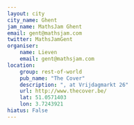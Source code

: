```yaml
---
layout: city                                           
city_name: Ghent
jam_name: MathsJam Ghent
email: gent@mathsjam.com
twitter: MathsJamGent
organiser:
    name: Lieven
    email: gent@mathsjam.com
location:
    group: rest-of-world
    pub_name: "The Cover"
    description: ", at Vrijdagmarkt 26"
    url: http://www.thecover.be/
    lat: 51.0571403
    lon: 3.7243921
hiatus: False
---
```

